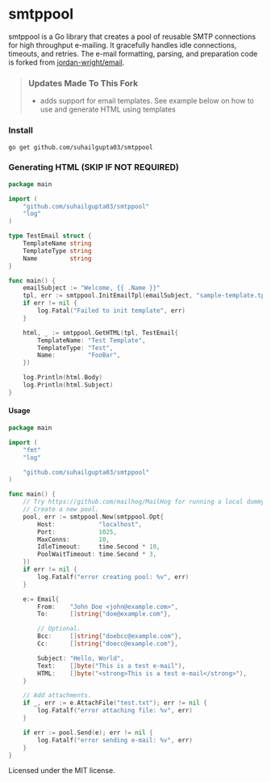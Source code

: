smtppool
========

smtppool is a Go library that creates a pool of reusable SMTP connections for high throughput e-mailing. It gracefully handles idle connections, timeouts, and retries. The e-mail formatting, parsing, and preparation code is forked from [jordan-wright/email](https://github.com/jordan-wright/email).

> ### Updates Made To This Fork
> - adds support for email templates. See example below on how to use and generate HTML using templates


### Install
```go get github.com/suhailgupta03/smtppool```

### Generating HTML (SKIP IF NOT REQUIRED)
```go
package main

import (
	"github.com/suhailgupta03/smtppool"
	"log"
)

type TestEmail struct {
	TemplateName string
	TemplateType string
	Name         string
}

func main() {
	emailSubject := "Welcome, {{ .Name }}"
	tpl, err := smtppool.InitEmailTpl(emailSubject, "sample-template.tpl")
	if err != nil {
		log.Fatal("Failed to init template", err)
	}

	html, _ := smtppool.GetHTML(tpl, TestEmail{
		TemplateName: "Test Template",
		TemplateType: "Test",
		Name:         "FooBar",
	})

	log.Println(html.Body)
	log.Println(html.Subject)
}

```

#### Usage
```go
package main

import (
	"fmt"
	"log"

	"github.com/suhailgupta03/smtppool"
)

func main() {
	// Try https://github.com/mailhog/MailHog for running a local dummy SMTP server.
	// Create a new pool.
	pool, err := smtppool.New(smtppool.Opt{
		Host:            "localhost",
		Port:            1025,
		MaxConns:        10,
		IdleTimeout:     time.Second * 10,
		PoolWaitTimeout: time.Second * 3,
	})
	if err != nil {
		log.Fatalf("error creating pool: %v", err)
	}

	e:= Email{
		From:    "John Doe <john@example.com>",
		To:      []string{"doe@example.com"},

		// Optional.
		Bcc:     []string{"doebcc@example.com"},
		Cc:      []string{"doecc@example.com"},

		Subject: "Hello, World",
		Text:    []byte("This is a test e-mail"),
		HTML:    []byte("<strong>This is a test e-mail</strong>"),
	}

	// Add attachments.
	if _, err := e.AttachFile("test.txt"); err != nil {
		log.Fatalf("error attaching file: %v", err)
	}

	if err := pool.Send(e); err != nil {
		log.Fatalf("error sending e-mail: %v", err)
	}
}
```

Licensed under the MIT license.

